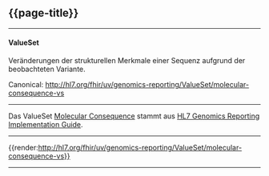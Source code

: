 ## {{page-title}}

---

#### ValueSet

Veränderungen der strukturellen Merkmale einer Sequenz aufgrund der beobachteten Variante.

Canonical: http://hl7.org/fhir/uv/genomics-reporting/ValueSet/molecular-consequence-vs

---

Das ValueSet [Molecular Consequence](http://hl7.org/fhir/uv/genomics-reporting/STU2/ValueSet-molecular-consequence-vs.html) stammt aus [HL7 Genomics Reporting Implementation Guide](http://hl7.org/fhir/uv/genomics-reporting/STU2/).

---

{{render:http://hl7.org/fhir/uv/genomics-reporting/ValueSet/molecular-consequence-vs}}

---